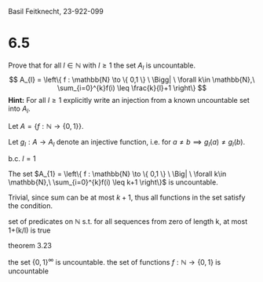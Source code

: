 Basil Feitknecht, 23-922-099


# 6.5
Prove that for all $l\in \mathbb{N}$ with $l\geq1$ the set $A_{l}$ is uncountable.
$$
A_{l} = \left\{  f : \mathbb{N} \to \{ 0,1 \} \ \Bigg| \ \forall k\in \mathbb{N},\ \sum_{i=0}^{k}f(i) \leq \frac{k}{l}+1 \right\}
$$
**Hint:** For all $l \geq 1$ explicitly write an injection from a known uncountable set into $A_{l}$.


Let $A = \{ f : \mathbb{N} \to \{ 0,1 \} \}$.

Let $g_{l} : A \to A_{l}$ denote an injective function, i.e. for $a \neq b \implies g_{l}(a) \neq g_{l}(b)$.



b.c. 
$l=1$

The set $A_{1} = \left\{  f : \mathbb{N} \to \{ 0,1 \} \ \Big| \ \forall k\in \mathbb{N},\ \sum_{i=0}^{k}f(i) \leq k+1 \right\}$ is uncountable.

Trivial, since sum can be at most $k+1$, thus all functions in the set satisfy the condition.


set of predicates on $\mathbb{N}$ s.t. for all sequences from zero of length k, at most 1+(k/l) is true


theorem 3.23

the set $\{ 0,1 \}^{\infty}$ is uncountable.
the set of functions $f : \mathbb{N} \to \{ 0,1 \}$ is uncountable

